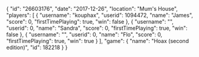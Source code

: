 {
  "id": "26603176",
  "date": "2017-12-26",
  "location": "Mum's House",
  "players": [
    {
      "username": "kouphax",
      "userid": 1094472,
      "name": "James",
      "score": 0,
      "firstTimePlaying": true,
      "win": false
    },
    {
      "username": "",
      "userid": 0,
      "name": "Sandra",
      "score": 0,
      "firstTimePlaying": true,
      "win": false
    },
    {
      "username": "",
      "userid": 0,
      "name": "Flo",
      "score": 0,
      "firstTimePlaying": true,
      "win": true
    }
  ],
  "game": {
    "name": "Hoax (second edition)",
    "id": 182218
  }
}

